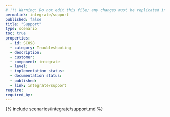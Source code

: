 ```yaml
---
# !!! Warning: Do not edit this file; any changes must be replicated in Excel !!!
permalink: integrate/support
published: false
title: "Support"
type: scenario
toc: true
properties:
  - id: SC098
  - category: Troubleshooting
  - description:
  - customer:
  - component: integrate
  - level:
  - implementation status:
  - documentation status:
  - published:
  - link: integrate/support
require:
required_by:
---
```


{% include scenarios/integrate/support.md %}
